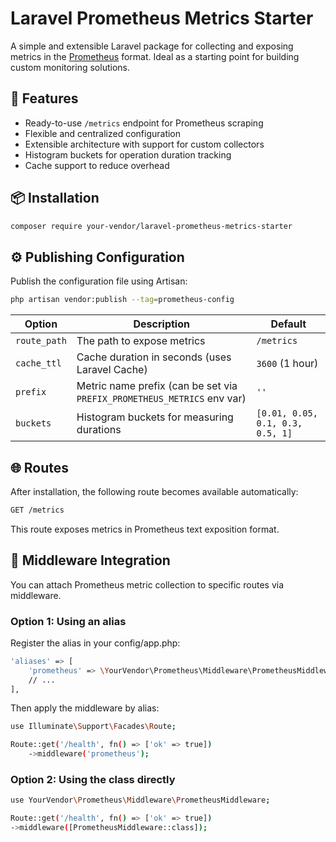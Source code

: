# Laravel Prometheus Metrics Starter

A simple and extensible Laravel package for collecting and exposing metrics in the [Prometheus](https://prometheus.io/) format. Ideal as a starting point for building custom monitoring solutions.

## 🚀 Features

- Ready-to-use `/metrics` endpoint for Prometheus scraping
- Flexible and centralized configuration
- Extensible architecture with support for custom collectors
- Histogram buckets for operation duration tracking
- Cache support to reduce overhead

## 📦 Installation

```bash
composer require your-vendor/laravel-prometheus-metrics-starter
```

## ⚙️ Publishing Configuration
Publish the configuration file using Artisan:

```bash
php artisan vendor:publish --tag=prometheus-config
```

| Option         | Description                                                                 | Default                |
|----------------|-----------------------------------------------------------------------------|------------------------|
| `route_path`   | The path to expose metrics                                                  | `/metrics`             |
| `cache_ttl`    | Cache duration in seconds (uses Laravel Cache)                              | `3600` (1 hour)        |
| `prefix`       | Metric name prefix (can be set via `PREFIX_PROMETHEUS_METRICS` env var)     | `''`                   |
| `buckets`      | Histogram buckets for measuring durations                                   | `[0.01, 0.05, 0.1, 0.3, 0.5, 1]` |

## 🌐 Routes

After installation, the following route becomes available automatically:

```bash
GET /metrics
```

This route exposes metrics in Prometheus text exposition format.

## 🧩 Middleware Integration

You can attach Prometheus metric collection to specific routes via middleware.

### Option 1: Using an alias

Register the alias in your config/app.php:

```bash
'aliases' => [
    'prometheus' => \YourVendor\Prometheus\Middleware\PrometheusMiddleware::class,
    // ...
],
```
Then apply the middleware by alias:
```bash
use Illuminate\Support\Facades\Route;

Route::get('/health', fn() => ['ok' => true])
    ->middleware('prometheus');

```

### Option 2: Using the class directly

```bash
use YourVendor\Prometheus\Middleware\PrometheusMiddleware;

Route::get('/health', fn() => ['ok' => true])
->middleware([PrometheusMiddleware::class]);
```

